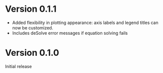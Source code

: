 Version 0.1.1
================

* Added flexibility in plotting appearance: axis labels and legend titles can now be customized.
* Includes deSolve error messages if equation solving fails


Version 0.1.0
================

Initial release
